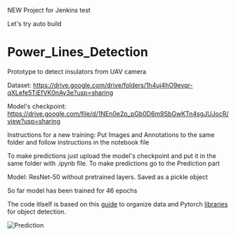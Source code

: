 NEW Project for Jenkins test


Let's try auto build

# Power_Lines_Detection
Prototype to detect insulators from UAV camera

Dataset: https://drive.google.com/drive/folders/1h4uj4hO9eyqr-qXLefe5TiEfVK0nAy3e?usp=sharing

Model's checkpoint: https://drive.google.com/file/d/1NEn0e2p_pGb0D6m9SbGwKTn4sgJUJocR/view?usp=sharing

Instructions for a new training: Put Images and Annotations to the same folder and follow instructions 
in the notebook file

To make predictions just upload the model's checkpoint and put it in the same folder with .ipynb file.
To make predictions go to the Prediction part 

Model: ResNet-50 without pretrained layers. Saved as a pickle object

So far model has been trained for 46 epochs

The code itlself is based on this [guide](https://programmer.group/train-your-faster-rcnn-target-detection-model-using-pytorch.html) to organize data and 
Pytorch [libraries](https://github.com/pytorch/vision/tree/master/references/detection) for object detection.

![Prediction](examples/prediction.jpeg?raw=true "Title")
